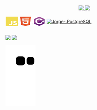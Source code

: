 <div align="center">
  <a href="https://github.com/JorgeBranda0">
  <img height="180em" src="https://github-readme-stats.vercel.app/api?username=JorgeBranda0&show_icons=true&theme=dark&include_all_commits=true&count_private=true"/>
  <img height="170em" src="https://github-readme-stats.vercel.app/api/top-langs/?username=JorgeBranda0&layout=compact&langs_count=7&theme=dark"/>
</div>
<div style="display: inline_block"><br>
  <img align="center" alt="Jorge-Js" height="30" width="40" src="https://raw.githubusercontent.com/devicons/devicon/master/icons/javascript/javascript-plain.svg">
  <img align="center" alt="Jorge-HTML" height="30" width="40" src="https://raw.githubusercontent.com/devicons/devicon/master/icons/html5/html5-original.svg">
  <img align="center" alt="Jorge-Csharp" height="30" width="40" src="https://raw.githubusercontent.com/devicons/devicon/master/icons/csharp/csharp-original.svg">
  <img align="center" alt="Jorge-.PostgreSQL" height="30" width="40" src="https://cdn.jsdelivr.net/gh/devicons/devicon/icons/postgresql/postgresql-original.svg" />
</div>

##

<div>
  <a href = "mailto:brandaoneto01@gmail.com"><img src="https://img.shields.io/badge/-Gmail-%23333?style=for-the-badge&logo=gmail&logoColor=white" target="_blank"></a>
  <a href="https://www.linkedin.com/in/jorgebrandaon" target="_blank"><img src="https://img.shields.io/badge/-LinkedIn-%230077B5?style=for-the-badge&logo=linkedin&logoColor=white"   target="_blank"></a> 

  ![Snake animation](https://github.com/JorgeBranda0/JorgeBranda0/blob/output/github-contribution-grid-snake.svg)
</div>




